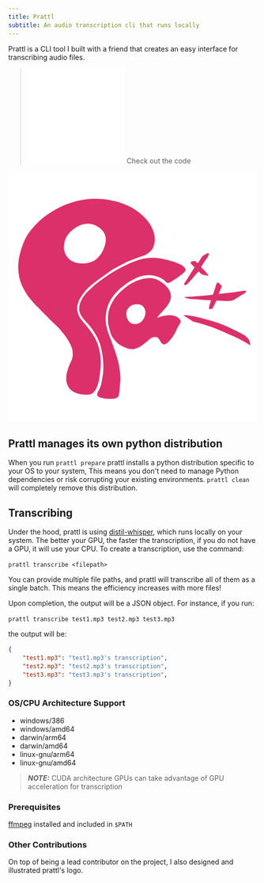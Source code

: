 ```yaml
---
title: Prattl
subtitle: An audio transcription cli that runs locally
---
```




Prattl is a CLI tool I built with a friend that creates an easy interface for transcribing audio files.

> [![small-github-img](/public/assets/logos/github-mark-white.svg)](https://github.com/prattlOrg/prattl) Check out the code

![medium-prattl-logo](/public/assets/prattl/logo.webp)
## Prattl manages its own python distribution
When you run `prattl prepare` prattl installs a python distribution specific to your OS to your system, This means you don't need to manage Python dependencies or risk corrupting your existing environments.
`prattl clean` will completely remove this distribution. 

## Transcribing
Under the hood, prattl is using [distil-whisper](https://huggingface.co/distil-whisper/distil-large-v3), which runs locally on your system. The better your GPU, the faster the transcription, if you do not have a GPU, it will use your CPU. To create a transcription, use the command:

`prattl transcribe <filepath>`


You can provide multiple file paths, and prattl will transcribe all of them as a single batch. This means the efficiency increases with more files!

Upon completion, the output will be a JSON object. For instance, if you run:

`prattl transcribe test1.mp3 test2.mp3 test3.mp3`

the output will be:
```json
{
    "test1.mp3": "test1.mp3's transcription",
    "test2.mp3": "test2.mp3's transcription",
    "test3.mp3": "test3.mp3's transcription",
}
```

### OS/CPU Architecture Support
- windows/386
- windows/amd64
- darwin/arm64
- darwin/amd64
- linux-gnu/arm64
- linux-gnu/amd64

> **_NOTE:_** CUDA architecture GPUs can take advantage of GPU acceleration for transcription

### Prerequisites
[ffmpeg](https://www.ffmpeg.org/) installed and included in `$PATH`

### Other Contributions
On top of being a lead contributor on the project, I also designed and illustrated prattl's logo.

